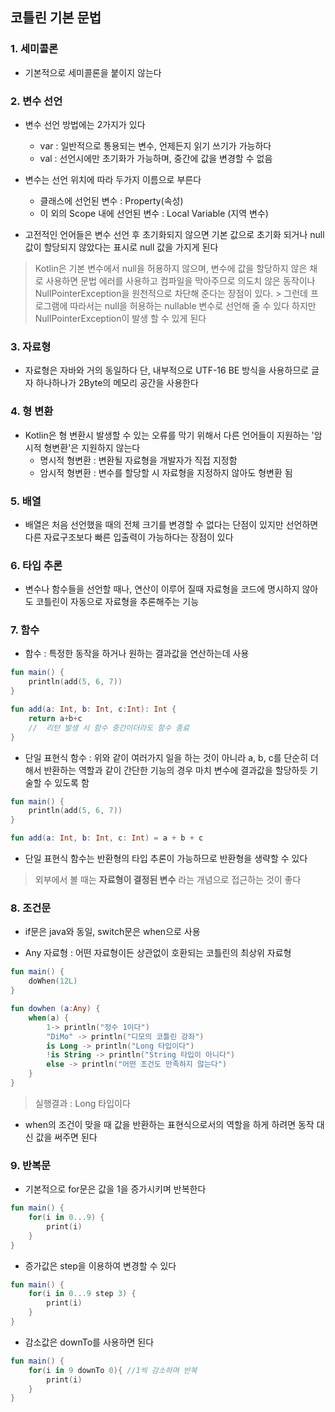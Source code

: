 ## 코틀린 기본 문법

### 1. 세미콜론

* 기본적으로 세미콜론을 붙이지 않는다

### 2. 변수 선언

* 변수 선언 방법에는 2가지가 있다

    * var : 일반적으로 통용되는 변수, 언제든지 읽기 쓰기가 가능하다
    * val : 선언시에만 초기화가 가능하며, 중간에 값을 변경할 수 없음

* 변수는 선언 위치에 따라 두가지 이름으로 부른다

    * 클래스에 선언된 변수 : Property(속성)
    * 이 외의 Scope 내에 선언된 변수 : Local Variable (지역 변수)

* 고전적인 언어들은 변수 선언 후 초기화되지 않으면 기본 값으로 초기화 되거나 null 값이 할당되지 않았다는 표시로 null 값을 가지게 된다
> Kotlin은 기본 변수에서 null을 허용하지 않으며, 변수에 값을 할당하지 않은 채로 사용하면 문법 에러를 사용하고 컴파일을 막아주므로 의도치 않은 동작이나 NullPointerException을 원천적으로 차단해 준다는 장점이 있다.
    > 그런데 프로그램에 따라서는 null을 허용하는 nullable 변수로 선언해 줄 수 있다 하지만 NullPointerException이 발생 할 수 있게 된다

### 3. 자료형

* 자료형은 자바와 거의 동일하다 단, 내부적으로 UTF-16 BE 방식을 사용하므로 글자 하나하나가 2Byte의 메모리 공간을 사용한다

### 4. 형 변환

* Kotlin은 형 변환시 발생할 수 있는 오류를 막기 위해서 다른 언어들이 지원하는 '암시적 형변환'은 지원하지 않는다
    * 명시적 형변환 : 변환될 자료형을 개발자가 직접 지정함
    * 암시적 형변환 : 변수를 할당할 시 자료형을 지정하지 않아도 형변환 됨

### 5. 배열

* 배열은 처음 선언했을 때의 전체 크기를 변경할 수 없다는 단점이 있지만 선언하면 다른 자료구조보다 빠른 입출력이 가능하다는 장점이 있다

### 6. 타입 추론

* 변수나 함수들을 선언할 때나, 연산이 이루어 질때 자료형을 코드에 명시하지 않아도 코틀린이 자동으로 자료형을 추론해주는 기능

### 7. 함수

* 함수 : 특정한 동작을 하거나 원하는 결과값을 연산하는데 사용

```Kotlin
fun main() {
    println(add(5, 6, 7))
}

fun add(a: Int, b: Int, c:Int): Int {
    return a+b+c
    //  리턴 발생 시 함수 중간이더라도 함수 종료
}
```

* 단일 표현식 함수 : 위와 같이 여러가지 일을 하는 것이 아니라 a, b, c를 단순히 더해서 반환하는 역할과 같이 간단한 기능의 경우 마치 변수에 결과값을 할당하듯 기술할 수 있도록 함

```Kotlin
fun main() {
    println(add(5, 6, 7))
}

fun add(a: Int, b: Int, c: Int) = a + b + c
```

* 단일 표현식 함수는 반환형의 타입 추론이 가능하므로 반환형을 생략할 수 있다
> 외부에서 볼 때는 **자료형이 결정된 변수** 라는 개념으로 접근하는 것이 좋다

### 8. 조건문

* if문은 java와 동일, switch문은 when으로 사용

* Any 자료형 : 어떤 자료형이든 상관없이 호환되는 코틀린의 최상위 자료형

```Kotlin
fun main() {
    doWhen(12L)
}

fun dowhen (a:Any) {
    when(a) {
        1-> println("정수 1이다")
        "DiMo" -> println("디모의 코틀린 강좌")	
        is Long -> println("Long 타입이다")
        !is String -> println("String 타입이 아니다")
        else -> println("어떤 조건도 만족하지 않는다")
    }
}
```
> 실행결과 : Long 타입이다

* when의 조건이 맞을 때 값을 반환하는 표현식으로서의 역할을 하게 하려면 동작 대신 값을 써주면 된다

### 9. 반복문

* 기본적으로 for문은 값을 1을 증가시키며 반복한다

```Kotlin
fun main() {
    for(i in 0...9) {
        print(i)
    }
}
```

* 증가값은 step을 이용하여 변경할 수 있다

```Kotlin
fun main() {
    for(i in 0...9 step 3) {
        print(i)
    }
}
```

* 감소값은 downTo를 사용하면 된다

```Kotlin
fun main() {
	for(i in 9 downTo 0){ //1씩 감소하며 반복 
        print(i)
    }
}
```